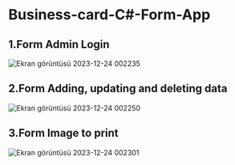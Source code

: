 # Business-card-C#-Form-App

## 1.Form Admin Login
![Ekran görüntüsü 2023-12-24 002235](https://github.com/Erkanerikci/Business-card-Csharp-Form-App/assets/114212499/fc9ea17d-c42d-4381-afbb-864cf3f9e046)

## 2.Form Adding, updating and deleting data
![Ekran görüntüsü 2023-12-24 002250](https://github.com/Erkanerikci/Business-card-Csharp-Form-App/assets/114212499/eb56601a-9954-4c23-8ff2-c65da3bb7d2f)

## 3.Form Image to print
![Ekran görüntüsü 2023-12-24 002301](https://github.com/Erkanerikci/Business-card-Csharp-Form-App/assets/114212499/9e4adfc6-2894-4e24-a33e-91fc295686ec)

